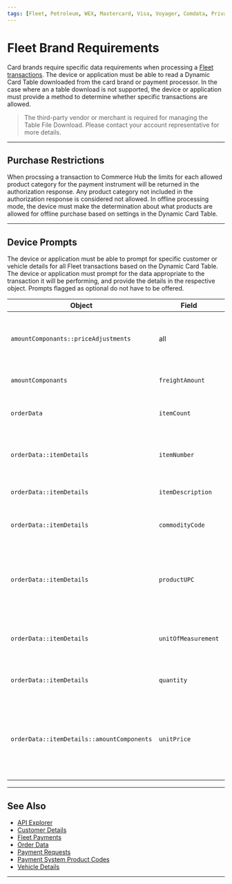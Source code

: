 ```yaml
---
tags: [Fleet, Petroleum, WEX, Mastercard, Visa, Voyager, Comdata, Private Label, Payment Sources ]
---
```


# Fleet Brand Requirements

Card brands require specific data requirements when processing a [Fleet transactions](?path=docs/Resources/Guides/Payment-Sources/Fleet/Fleet.md). The device or application must be able to read a Dynamic Card Table downloaded from the card brand or payment processor. In the case where an a table download is not supported, the device or application must provide a method to determine whether specific transactions are allowed.

<!-- theme: info -->
> The third-party vendor or merchant is required for managing the Table File Download. Please contact your account representative for more details.

---

## Purchase Restrictions

When procssing a transaction to Commerce Hub the limits for each allowed product category for the payment instrument will be returned in the authorization response. Any product category not included in the authorization response is considered not allowed. In offline processing mode, the device must make the determination about what products are allowed for offline purchase based on settings in the Dynamic Card Table.

---

## Device Prompts

The device or application must be able to prompt for specific customer or vehicle details for all Fleet transactions based on the Dynamic Card Table. The device or application must prompt for the data appropriate to the transaction it will be performing, and provide the details in the respective object. Prompts flagged as optional do not have to be offered.

| Object | Field | Mastercard | Visa | Description |
| ------ | ------ | :-----: | :------: | -----|
| `amountComponants::priceAdjustments` | all | &#10004; | &#10004; | Total [discount](?path=docs/Resources/Master-Data/Price-Adjustments.md) amounts and details applied to the purchase |
| `amountComponants` | `freightAmount` | | &#10004; | Freight amount applied |
| `orderData` | `itemCount` | &#10004; | &#10004; | Total number of items included in the purchase |
| `orderData::itemDetails` | `itemNumber` | &#10004; | &#10004; | Identifies the line item number out of total items sold |
| `orderData::itemDetails` | `itemDescription` | &#10004; | &#10004; | Name or description of item |
| `orderData::itemDetails` | `commodityCode` | &#10004; | &#10004; | Identifies the [commodity code](?path=docs/Resources/Master-Data/Commodity-Codes.md) of the products sold |
| `orderData::itemDetails` | `productUPC` | &#10004; | &#10004; | Universal Product Code identifier used for retail products worldwide |
| `orderData::itemDetails` | `unitOfMeasurement` | &#10004; | &#10004; | Identifies the [type of measurement](?path=docs/Resources/Master-Data/Unit-Measurement.md) for the product sold |
| `orderData::itemDetails` | `quantity` |  &#10004; | &#10004; | Identifies the number of units of the product sold |
| `orderData::itemDetails::amountComponents` | `unitPrice` | | &#10004; | Identifies the price per unit of measure for the product sold. This should exclude any taxes or charges |

---

## See Also

- [API Explorer](../api/?type=post&path=/payments/v1/charges)
- [Customer Details](?path=docs/Resources/Master-Data/Customer-Details.md)
- [Fleet Payments](?path=docs/Resources/Guides/Payment-Sources/Fleet/Fleet.md)
- [Order Data](?path=docs/Resources/Master-Data/Order-Data.md)
- [Payment Requests](?path=docs/Resources/API-Documents/Payments/Payments.md)
- [Payment System Product Codes](?path=docs/Resources/Master-Data/Payment-System-Product-Codes.md)
- [Vehicle Details](?path=docs/Resources/Master-Data/Vehicle-Details.md)

---
